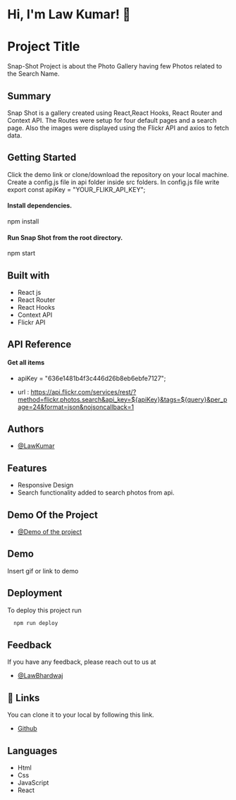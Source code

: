 # Hi, I'm Law Kumar! 👋
# Project Title
Snap-Shot Project is about the Photo Gallery having few Photos related to the Search Name.

## Summary

Snap Shot is a gallery created using React,React Hooks, React Router and Context API. The Routes were setup for four default pages and a search page. Also the images were displayed using the Flickr API and axios to fetch data.

## Getting Started

Click the demo link or clone/download the repository on your local machine. Create a config.js file in api folder inside src folders. In config.js file write export const apiKey = "YOUR_FLIKR_API_KEY";

#### Install dependencies.

npm install

#### Run Snap Shot from the root directory.

npm start
## Built with

- React js 
- React Router
- React Hooks
- Context API
- Flickr API
## API Reference

#### Get all items

- apiKey = "636e1481b4f3c446d26b8eb6ebfe7127";

- url : https://api.flickr.com/services/rest/?method=flickr.photos.search&api_key=${apiKey}&tags=${query}&per_page=24&format=json&nojsoncallback=1





## Authors

- [@LawKumar](https://github.com/Luvkumar03/SnapShot_Project_4)


## Features

- Responsive Design
- Search functionality added to search photos from api.


## Demo Of the Project
- [@Demo of the project](https://snap-shot-project-4.vercel.app/)
## Demo

Insert gif or link to demo


## Deployment

To deploy this project run

```bash
  npm run deploy
```


## Feedback

If you have any feedback, please reach out to us at
- [@LawBhardwaj](https://twitter.com/BhardwazLuv)


## 🔗 Links
You can clone it to your local by following this link.
- [Github ](https://github.com/Luvkumar03/SnapShot_Project_4)

## Languages

- Html
- Css
- JavaScript
- React

